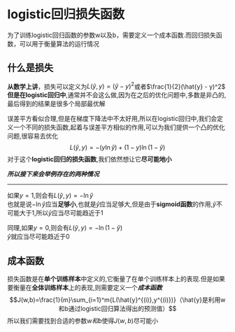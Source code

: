 # logistic回归损失函数
为了训练logistic回归函数的参数w以及b，需要定义一个成本函数.而回归损失函数，可以用于衡量算法的运行情况
## 什么是损失
**从数学上讲**，损失可以定义为$L(\hat{y},y) = (\hat{y} - y)^2$或者$\frac{1}{2}(\hat{y} - y)^2$\
**但是在logistic回归中**,通常并不会这么做,因为在之后的优化问题中,多数是非凸的,最后得到的结果是很多个局部最优解

误差平方看似合理,但是在梯度下降法中不太好用,所以在logistic回归中,我们会定义一个不同的损失函数,起着与误差平方相似的作用,可以为我们提供一个凸的优化问题,很容易去优化
$$L(\hat{y},y) = -(y\ln{\hat{y}}) + (1 - y)\ln{(1 - \hat{y})}$$
对于这个**logistic回归的损失函数**,我们依然想让它**尽可能地小**

***所以接下来会举例存在的两种情况***
****
如果$y=1$,则会有$L(\hat{y},y)=-\ln{\hat{y}}$\
也就是说$-\ln{\hat{y}}$应当**足够小**,也就是$\hat{y}$应当足够大,但是由于**sigmoid函数**的作用,$\hat{y}$不可能大于1,所以$\hat{y}$应当尽可能趋近于1

同理,如果$y=0$,则会有$L(\hat{y},y)=-\ln{(1-\hat{y})}$\
$\hat{y}$就应当尽可能趋近于0
## 成本函数
损失函数是在**单个训练样本**中定义的,它衡量了在单个训练样本上的表现.但是如果要衡量在**全体训练样本**上的表现,则需要定义一个***成本函数***
$$J(w,b)=\frac{1}{m}\sum_{i=1}^m{L(\hat{y}^{(i)},y^{(i)})}（\hat{y}是利用w和b通过logistic回归算法得出的预测值）$$
所以我们需要找到合适的参数$w和b$使得$J(w,b)$尽可能小
